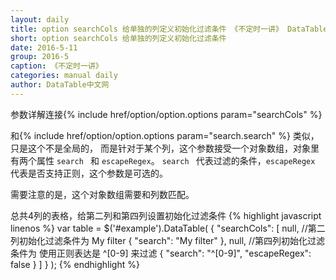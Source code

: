 ```yaml
---
layout: daily
title: option searchCols 给单独的列定义初始化过滤条件 《不定时一讲》 DataTable中文网
short: option searchCols 给单独的列定义初始化过滤条件
date: 2016-5-11
group: 2016-5
caption: 《不定时一讲》
categories: manual daily
author: DataTable中文网
---
```

参数详解连接{% include href/option/option.options param="searchCols" %}

和{% include href/option/option.options param="search.search" %} 类似，只是这个不是全局的，
而是针对于某个列，这个参数接受一个对象数组，对象里有两个属性 `search ` 和 `escapeRegex`。
`search ` 代表过滤的条件，`escapeRegex` 代表是否支持正则，这个参数是可选的。

需要注意的是，这个对象数组需要和列数匹配。

总共4列的表格，给第二列和第四列设置初始化过滤条件
{% highlight javascript linenos %}
    var table = $('#example').DataTable( {
      "searchCols": [
        null,
        //第二列初始化过滤条件为 My filter
        { "search": "My filter" },
        null,
         //第四列初始化过滤条件为 使用正则表达是 ^[0-9] 来过滤
        { "search": "^[0-9]", "escapeRegex": false }
      ]
    } );
{% endhighlight %}

